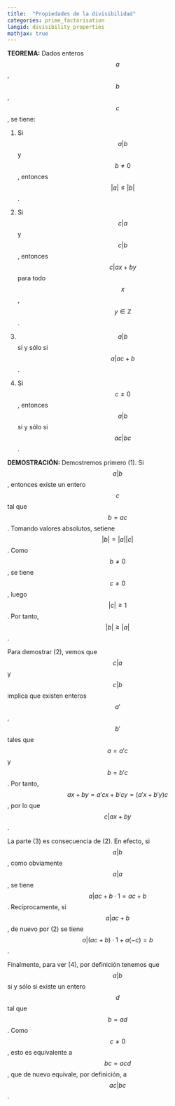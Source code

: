 ```yaml
---
title:  "Propiedades de la divisibilidad"
categories: prime_factorisation
langid: divisibility_properties
mathjax: true
---
```


<b>TEOREMA:</b> Dados enteros $$a$$, $$b$$, $$c$$, se tiene:

1. Si $$a\vert b$$ y $$b\neq 0$$, entonces $$\vert a\vert \le\vert b\vert $$.

2. Si $$c\vert a$$ y $$c\vert b$$, entonces $$c\vert ax+by$$ para todo $$x$$, $$y\in\mathbb{Z}$$.

3. $$a\vert b$$ si y sólo si $$a\vert ac+b$$.

4. Si $$c\neq 0$$, entonces $$a\vert b$$ si y sólo si $$ac\vert bc$$.

<b>DEMOSTRACIÓN:</b>  Demostremos primero (1). Si $$a\vert b$$, entonces existe un entero $$c$$ tal que $$b=ac$$. Tomando valores absolutos, setiene $$\vert b\vert =\vert a\vert \vert c\vert $$. Como $$b\neq 0$$, se tiene $$c\neq 0$$, luego
$$\vert c\vert \ge 1$$. Por tanto, $$\vert b\vert \ge\vert a\vert $$.

Para demostrar (2), vemos que $$c\vert a$$ y $$c\vert b$$ implica que
existen enteros $$a'$$, $$b'$$ tales que $$a=a'c$$ y $$b=b'c$$. Por
tanto, $$ax+by=a'cx+b'cy=(a'x+b'y)c$$, por lo que $$c\vert ax+by$$.

La parte (3) es consecuencia de (2). En efecto, si $$a\vert b$$, como obviamente $$a\vert a$$, se tiene $$a\vert ac+b\cdot1=ac+b$$. Recíprocamente, si $$a\vert ac+b$$, de nuevo por (2) se tiene $$a\vert (ac+b)\cdot 1+a(-c)=b$$.

Finalmente, para ver (4), por definición tenemos que
$$a\vert b$$ si y sólo si existe un entero $$d$$ tal que $$b=ad$$.
Como $$c\neq 0$$, esto es equivalente a $$bc=acd$$, que de nuevo
equivale, por definición, a $$ac\vert bc$$.